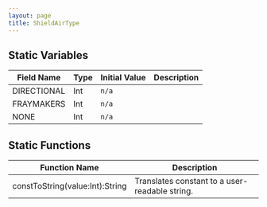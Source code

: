 ```yaml
---
layout: page
title: ShieldAirType
---
```


## Static Variables

| Field Name | Type | Initial Value | Description |
| ------------ | ------ | --------------- | ------------- |
| DIRECTIONAL | Int | `n/a` |  |
| FRAYMAKERS | Int | `n/a` |  |
| NONE | Int | `n/a` |  |


## Static Functions

| Function Name | Description |
| --------------- | ------------- |
| constToString(value:Int):String | Translates constant to a user-readable string. |


